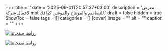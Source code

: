 +++
title = ''
date = '2025-09-01T20:57:37+03:00'
description = 'معرض لاعمال شركة mbt للتصاميم والمونتاج والموشن كرافك.'
draft = false
hidden = true
ShowToc = false
tags = []
categories = []
[cover]
    image = ""
    alt = ""
    caption = ""
+++

[![روابط صفحاتنا](/images/55655445655.webp)](https://gallery.mbteemm.com/logo/)

[![روابط صفحاتنا](/images/547567568.webp)](https://gallery.mbteemm.com/poster/)	